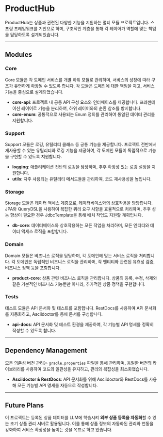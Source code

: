 # ProductHub

ProductHub는 상품과 관련된 다양한 기능을 지원하는 멀티 모듈 프로젝트입니다. 스프링 프레임워크를 기반으로 하며, 구조적인 계층을 통해 각 레이어가 역할에 맞는 책임을 담당하도록 설계되었습니다.

---

## **Modules**

### Core
Core 모듈은 각 도메인 서비스를 개별 하위 모듈로 관리하며, 서비스의 성장에 따라 구조가 유연하게 확장될 수 있도록 합니다. 각 모듈은 도메인에 대한 책임을 지고, 서비스 기능을 중심으로 설계되었습니다.

- **core-api**: 프로젝트 내 공통 API 구성 요소와 인터페이스를 제공합니다. 프레젠테이션 레이어로 기능을 분리하여, 하위 레이어와의 순환 참조를 방지합니다.
- **core-enum**: 공통적으로 사용되는 Enum 정의를 관리하여 통일된 데이터 관리를 지원합니다.

### Support
Support 모듈은 로깅, 유틸리티 클래스 등 공통 기능을 제공합니다. 프로젝트 전반에서 재사용할 수 있는 유틸리티와 로깅 기능을 제공하여, 각 도메인 모듈이 독립적으로 기능을 구현할 수 있도록 지원합니다.

- **logging**: 애플리케이션 전반의 로깅을 담당하며, 추후 확장성 있는 로깅 설정을 지원합니다.
- **utils**: 자주 사용되는 유틸리티 메서드들을 관리하여, 코드 재사용성을 높입니다.

### Storage
Storage 모듈은 데이터 액세스 계층으로, 데이터베이스와의 상호작용을 담당합니다. JPA와 QueryDSL을 사용하여 복잡한 쿼리 요구 사항을 효율적으로 처리하며, 추후 성능 향상이 필요한 경우 JdbcTemplate을 통해 배치 작업도 지원할 계획입니다.

- **db-core**: 데이터베이스와 상호작용하는 모든 작업을 처리하며, 모든 엔티티와 데이터 액세스 로직을 포함합니다.

### Domain
Domain 모듈은 비즈니스 로직을 담당하며, 각 도메인에 맞는 서비스 로직을 처리합니다. 각 도메인은 독립적인 비즈니스 로직을 관리하며, 각 엔티티와 관련된 유효성 검증, 비즈니스 정책 등을 포함합니다.

- **product-core**: 상품 관련 비즈니스 로직을 관리합니다. 상품의 등록, 수정, 삭제와 같은 기본적인 비즈니스 기능뿐만 아니라, 추가적인 상품 정책을 구현합니다.

### Tests
테스트 모듈은 API 문서화 및 테스트를 포함합니다. RestDocs를 사용하여 API 문서화를 자동화하고, Asciidoctor를 통해 문서를 구성합니다.

- **api-docs**: API 문서화 및 테스트 환경을 제공하여, 각 기능별 API 명세를 정확히 작성할 수 있도록 합니다.

---


## **Dependency Management**

모든 의존성 버전 관리는 `gradle.properties` 파일을 통해 관리하며, 동일한 버전의 라이브러리를 사용하여 코드의 일관성을 유지하고, 관리의 복잡성을 최소화했습니다.

- **Asciidoctor & RestDocs**: API 문서화를 위해 Asciidoctor와 RestDocs를 사용해 모든 기능별 API 명세를 자동으로 작성합니다.

---

## **Future Plans**

이 프로젝트는 등록된 상품 데이터를 LLM에 학습시켜 **외부 상품 등록을 자동화**할 수 있는 초기 상품 관리 서버로 활용됩니다. 이를 통해 상품 정보의 자동화된 관리와 연동을 강화하여 서비스 확장성을 높이는 것을 목표로 하고 있습니다.
